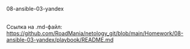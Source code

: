 <a name="virt02"></a> 08-ansible-03-yandex <br><br>

Ссылка на .md-файл: https://github.com/RoadMania/netology_git/blob/main/Homework/08-ansible-03-yandex/playbook/README.md
